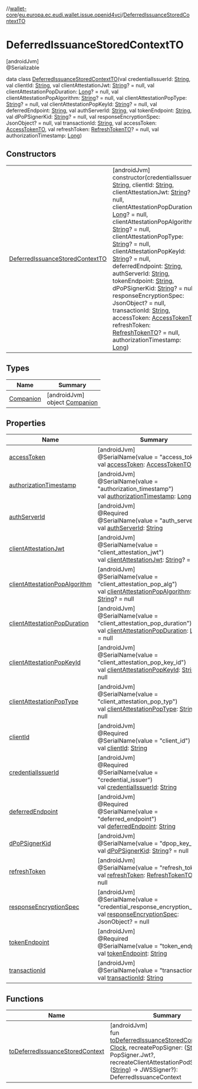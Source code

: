 //[wallet-core](../../../index.md)/[eu.europa.ec.eudi.wallet.issue.openid4vci](../index.md)/[DeferredIssuanceStoredContextTO](index.md)

# DeferredIssuanceStoredContextTO

[androidJvm]\
@Serializable

data class [DeferredIssuanceStoredContextTO](index.md)(val
credentialIssuerId: [String](https://kotlinlang.org/api/latest/jvm/stdlib/kotlin/-string/index.html),
val clientId: [String](https://kotlinlang.org/api/latest/jvm/stdlib/kotlin/-string/index.html), val
clientAttestationJwt: [String](https://kotlinlang.org/api/latest/jvm/stdlib/kotlin/-string/index.html)? =
null, val
clientAttestationPopDuration: [Long](https://kotlinlang.org/api/latest/jvm/stdlib/kotlin/-long/index.html)? =
null, val
clientAttestationPopAlgorithm: [String](https://kotlinlang.org/api/latest/jvm/stdlib/kotlin/-string/index.html)? =
null, val
clientAttestationPopType: [String](https://kotlinlang.org/api/latest/jvm/stdlib/kotlin/-string/index.html)? =
null, val
clientAttestationPopKeyId: [String](https://kotlinlang.org/api/latest/jvm/stdlib/kotlin/-string/index.html)? =
null, val
deferredEndpoint: [String](https://kotlinlang.org/api/latest/jvm/stdlib/kotlin/-string/index.html),
val authServerId: [String](https://kotlinlang.org/api/latest/jvm/stdlib/kotlin/-string/index.html),
val tokenEndpoint: [String](https://kotlinlang.org/api/latest/jvm/stdlib/kotlin/-string/index.html),
val
dPoPSignerKid: [String](https://kotlinlang.org/api/latest/jvm/stdlib/kotlin/-string/index.html)? =
null, val responseEncryptionSpec: JsonObject? = null, val
transactionId: [String](https://kotlinlang.org/api/latest/jvm/stdlib/kotlin/-string/index.html), val
accessToken: [AccessTokenTO](../-access-token-t-o/index.md), val
refreshToken: [RefreshTokenTO](../-refresh-token-t-o/index.md)? = null, val
authorizationTimestamp: [Long](https://kotlinlang.org/api/latest/jvm/stdlib/kotlin/-long/index.html))

## Constructors

|                                                                             |                                                                                                                                                                                                                                                                                                                                                                                                                                                                                                                                                                                                                                                                                                                                                                                                                                                                                                                                                                                                                                                                                                                                                                                                                                                                                                                                                                                                                                                                                                                                                                                                                                           |
|-----------------------------------------------------------------------------|-------------------------------------------------------------------------------------------------------------------------------------------------------------------------------------------------------------------------------------------------------------------------------------------------------------------------------------------------------------------------------------------------------------------------------------------------------------------------------------------------------------------------------------------------------------------------------------------------------------------------------------------------------------------------------------------------------------------------------------------------------------------------------------------------------------------------------------------------------------------------------------------------------------------------------------------------------------------------------------------------------------------------------------------------------------------------------------------------------------------------------------------------------------------------------------------------------------------------------------------------------------------------------------------------------------------------------------------------------------------------------------------------------------------------------------------------------------------------------------------------------------------------------------------------------------------------------------------------------------------------------------------|
| [DeferredIssuanceStoredContextTO](-deferred-issuance-stored-context-t-o.md) | [androidJvm]<br>constructor(credentialIssuerId: [String](https://kotlinlang.org/api/latest/jvm/stdlib/kotlin/-string/index.html), clientId: [String](https://kotlinlang.org/api/latest/jvm/stdlib/kotlin/-string/index.html), clientAttestationJwt: [String](https://kotlinlang.org/api/latest/jvm/stdlib/kotlin/-string/index.html)? = null, clientAttestationPopDuration: [Long](https://kotlinlang.org/api/latest/jvm/stdlib/kotlin/-long/index.html)? = null, clientAttestationPopAlgorithm: [String](https://kotlinlang.org/api/latest/jvm/stdlib/kotlin/-string/index.html)? = null, clientAttestationPopType: [String](https://kotlinlang.org/api/latest/jvm/stdlib/kotlin/-string/index.html)? = null, clientAttestationPopKeyId: [String](https://kotlinlang.org/api/latest/jvm/stdlib/kotlin/-string/index.html)? = null, deferredEndpoint: [String](https://kotlinlang.org/api/latest/jvm/stdlib/kotlin/-string/index.html), authServerId: [String](https://kotlinlang.org/api/latest/jvm/stdlib/kotlin/-string/index.html), tokenEndpoint: [String](https://kotlinlang.org/api/latest/jvm/stdlib/kotlin/-string/index.html), dPoPSignerKid: [String](https://kotlinlang.org/api/latest/jvm/stdlib/kotlin/-string/index.html)? = null, responseEncryptionSpec: JsonObject? = null, transactionId: [String](https://kotlinlang.org/api/latest/jvm/stdlib/kotlin/-string/index.html), accessToken: [AccessTokenTO](../-access-token-t-o/index.md), refreshToken: [RefreshTokenTO](../-refresh-token-t-o/index.md)? = null, authorizationTimestamp: [Long](https://kotlinlang.org/api/latest/jvm/stdlib/kotlin/-long/index.html)) |

## Types

| Name                             | Summary                                                 |
|----------------------------------|---------------------------------------------------------|
| [Companion](-companion/index.md) | [androidJvm]<br>object [Companion](-companion/index.md) |

## Properties

| Name                                                                 | Summary                                                                                                                                                                                                                                           |
|----------------------------------------------------------------------|---------------------------------------------------------------------------------------------------------------------------------------------------------------------------------------------------------------------------------------------------|
| [accessToken](access-token.md)                                       | [androidJvm]<br>@SerialName(value = &quot;access_token&quot;)<br>val [accessToken](access-token.md): [AccessTokenTO](../-access-token-t-o/index.md)                                                                                               |
| [authorizationTimestamp](authorization-timestamp.md)                 | [androidJvm]<br>@SerialName(value = &quot;authorization_timestamp&quot;)<br>val [authorizationTimestamp](authorization-timestamp.md): [Long](https://kotlinlang.org/api/latest/jvm/stdlib/kotlin/-long/index.html)                                |
| [authServerId](auth-server-id.md)                                    | [androidJvm]<br>@Required<br>@SerialName(value = &quot;auth_server_id&quot;)<br>val [authServerId](auth-server-id.md): [String](https://kotlinlang.org/api/latest/jvm/stdlib/kotlin/-string/index.html)                                           |
| [clientAttestationJwt](client-attestation-jwt.md)                    | [androidJvm]<br>@SerialName(value = &quot;client_attestation_jwt&quot;)<br>val [clientAttestationJwt](client-attestation-jwt.md): [String](https://kotlinlang.org/api/latest/jvm/stdlib/kotlin/-string/index.html)? = null                        |
| [clientAttestationPopAlgorithm](client-attestation-pop-algorithm.md) | [androidJvm]<br>@SerialName(value = &quot;client_attestation_pop_alg&quot;)<br>val [clientAttestationPopAlgorithm](client-attestation-pop-algorithm.md): [String](https://kotlinlang.org/api/latest/jvm/stdlib/kotlin/-string/index.html)? = null |
| [clientAttestationPopDuration](client-attestation-pop-duration.md)   | [androidJvm]<br>@SerialName(value = &quot;client_attestation_pop_duration&quot;)<br>val [clientAttestationPopDuration](client-attestation-pop-duration.md): [Long](https://kotlinlang.org/api/latest/jvm/stdlib/kotlin/-long/index.html)? = null  |
| [clientAttestationPopKeyId](client-attestation-pop-key-id.md)        | [androidJvm]<br>@SerialName(value = &quot;client_attestation_pop_key_id&quot;)<br>val [clientAttestationPopKeyId](client-attestation-pop-key-id.md): [String](https://kotlinlang.org/api/latest/jvm/stdlib/kotlin/-string/index.html)? = null     |
| [clientAttestationPopType](client-attestation-pop-type.md)           | [androidJvm]<br>@SerialName(value = &quot;client_attestation_pop_typ&quot;)<br>val [clientAttestationPopType](client-attestation-pop-type.md): [String](https://kotlinlang.org/api/latest/jvm/stdlib/kotlin/-string/index.html)? = null           |
| [clientId](client-id.md)                                             | [androidJvm]<br>@Required<br>@SerialName(value = &quot;client_id&quot;)<br>val [clientId](client-id.md): [String](https://kotlinlang.org/api/latest/jvm/stdlib/kotlin/-string/index.html)                                                         |
| [credentialIssuerId](credential-issuer-id.md)                        | [androidJvm]<br>@Required<br>@SerialName(value = &quot;credential_issuer&quot;)<br>val [credentialIssuerId](credential-issuer-id.md): [String](https://kotlinlang.org/api/latest/jvm/stdlib/kotlin/-string/index.html)                            |
| [deferredEndpoint](deferred-endpoint.md)                             | [androidJvm]<br>@Required<br>@SerialName(value = &quot;deferred_endpoint&quot;)<br>val [deferredEndpoint](deferred-endpoint.md): [String](https://kotlinlang.org/api/latest/jvm/stdlib/kotlin/-string/index.html)                                 |
| [dPoPSignerKid](d-po-p-signer-kid.md)                                | [androidJvm]<br>@SerialName(value = &quot;dpop_key_id&quot;)<br>val [dPoPSignerKid](d-po-p-signer-kid.md): [String](https://kotlinlang.org/api/latest/jvm/stdlib/kotlin/-string/index.html)? = null                                               |
| [refreshToken](refresh-token.md)                                     | [androidJvm]<br>@SerialName(value = &quot;refresh_token&quot;)<br>val [refreshToken](refresh-token.md): [RefreshTokenTO](../-refresh-token-t-o/index.md)? = null                                                                                  |
| [responseEncryptionSpec](response-encryption-spec.md)                | [androidJvm]<br>@SerialName(value = &quot;credential_response_encryption_spec&quot;)<br>val [responseEncryptionSpec](response-encryption-spec.md): JsonObject? = null                                                                             |
| [tokenEndpoint](token-endpoint.md)                                   | [androidJvm]<br>@Required<br>@SerialName(value = &quot;token_endpoint&quot;)<br>val [tokenEndpoint](token-endpoint.md): [String](https://kotlinlang.org/api/latest/jvm/stdlib/kotlin/-string/index.html)                                          |
| [transactionId](transaction-id.md)                                   | [androidJvm]<br>@SerialName(value = &quot;transaction_id&quot;)<br>val [transactionId](transaction-id.md): [String](https://kotlinlang.org/api/latest/jvm/stdlib/kotlin/-string/index.html)                                                       |

## Functions

| Name                                                                      | Summary                                                                                                                                                                                                                                                                                                                                                                                                                                                                          |
|---------------------------------------------------------------------------|----------------------------------------------------------------------------------------------------------------------------------------------------------------------------------------------------------------------------------------------------------------------------------------------------------------------------------------------------------------------------------------------------------------------------------------------------------------------------------|
| [toDeferredIssuanceStoredContext](to-deferred-issuance-stored-context.md) | [androidJvm]<br>fun [toDeferredIssuanceStoredContext](to-deferred-issuance-stored-context.md)(clock: [Clock](https://developer.android.com/reference/kotlin/java/time/Clock.html), recreatePopSigner: ([String](https://kotlinlang.org/api/latest/jvm/stdlib/kotlin/-string/index.html)) -&gt; PopSigner.Jwt?, recreateClientAttestationPodSigner: ([String](https://kotlinlang.org/api/latest/jvm/stdlib/kotlin/-string/index.html)) -&gt; JWSSigner?): DeferredIssuanceContext |
